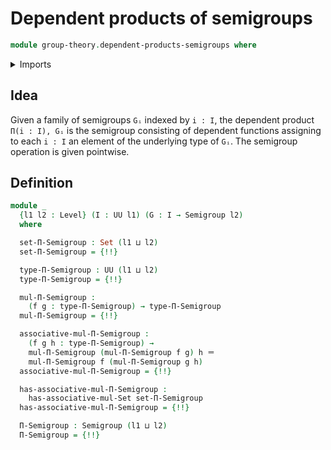 # Dependent products of semigroups

```agda
module group-theory.dependent-products-semigroups where
```

<details><summary>Imports</summary>

```agda
open import foundation.dependent-pair-types
open import foundation.function-extensionality
open import foundation.identity-types
open import foundation.sets
open import foundation.universe-levels

open import group-theory.semigroups
```

</details>

## Idea

Given a family of semigroups `Gᵢ` indexed by `i : I`, the dependent product
`Π(i : I), Gᵢ` is the semigroup consisting of dependent functions assigning to
each `i : I` an element of the underlying type of `Gᵢ`. The semigroup operation
is given pointwise.

## Definition

```agda
module _
  {l1 l2 : Level} (I : UU l1) (G : I → Semigroup l2)
  where

  set-Π-Semigroup : Set (l1 ⊔ l2)
  set-Π-Semigroup = {!!}

  type-Π-Semigroup : UU (l1 ⊔ l2)
  type-Π-Semigroup = {!!}

  mul-Π-Semigroup :
    (f g : type-Π-Semigroup) → type-Π-Semigroup
  mul-Π-Semigroup = {!!}

  associative-mul-Π-Semigroup :
    (f g h : type-Π-Semigroup) →
    mul-Π-Semigroup (mul-Π-Semigroup f g) h ＝
    mul-Π-Semigroup f (mul-Π-Semigroup g h)
  associative-mul-Π-Semigroup = {!!}

  has-associative-mul-Π-Semigroup :
    has-associative-mul-Set set-Π-Semigroup
  has-associative-mul-Π-Semigroup = {!!}

  Π-Semigroup : Semigroup (l1 ⊔ l2)
  Π-Semigroup = {!!}
```
